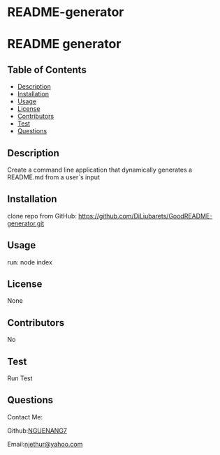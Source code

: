 # README-generator


# README generator



## Table of Contents
* [Description](#description)
* [Installation](#installation)
* [Usage](#usage)
* [License](#license)
* [Contributors](#contributors)
* [Test](#test)
* [Questions](#questions)

## Description
Create a command line application that dynamically generates a README.md from a user`s input

## Installation 
clone repo from GitHub: https://github.com/DiLiubarets/GoodREADME-generator.git

## Usage 
run: node index

## License
None

## Contributors
No

## Test
Run Test

## Questions
Contact Me:

Github:[NGUENANG7](https://github.com/NGUENANG7)

Email:[njethur@yahoo.com](https://github.com/NGUENANG7)
